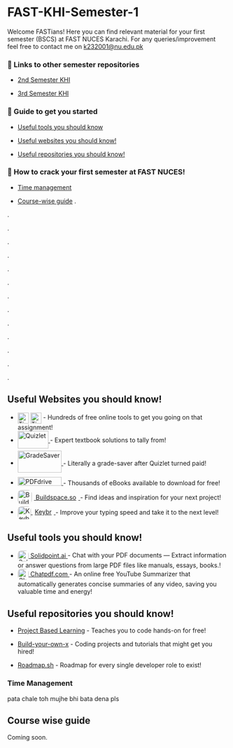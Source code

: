 
# FAST-KHI-Semester-1

Welcome FASTians! Here you can find relevant material for your first semester (BSCS) at FAST NUCES Karachi. For any queries/improvement feel free to contact me on k232001@nu.edu.pk 





### 🔗 Links to other semester repositories
- [2nd Semester KHI](https://github.com/MuxammilSidd/FAST-KHI-Semester-2)

- [3rd Semester KHI](https://github.com/MuxammilSidd/FAST-KHI-Semester-3)

### 🔗 Guide to get you started
- [Useful tools you should know](#useful-tools-you-should-know)

- [Useful websites you should know!](#useful-websites-you-should-know)

- [Useful repositories you should know!](#useful-repositories-you-should-know)

### 🔗 How to crack your first semester at FAST NUCES!
- [Time management](#time-management)

- [Course-wise guide](#course-wise-guide)
.

.

.

.

.

.

.

.

.

.

.

.

.

.


## Useful Websites you should know!
- <a href="https://tinywow.com/" style="text-decoration:none; display:inline-block;">
    <img src="https://tinywow.com/v3/img/favicon-tinywow.svg" alt="TinyWow Favicon" width="25" height="25" style="vertical-align:middle; margin-bottom: 0; display:inline; border:none;">
    <img src="https://tinywow.com/v3/img/logo.svg" alt="TinyWow Text" height="25" style="vertical-align:middle; margin-bottom: 0; display:inline; border:none;">
  </a> - Hundreds of free online tools to get you going on that assignment!




- <a href="https://quizlet.com/">
    <img src="https://logos-world.net/wp-content/uploads/2021/03/Quizlet-Logo.png" alt="Quizlet" width="70" height="40" style="vertical-align:middle; margin-bottom: 5px; text-decoration:none; border:none;">
  </a> - Expert textbook solutions to tally from!

- <a href="https://www.gradesaver.com/">
    <img src="https://www.gradesaver.com/assets/logos/head-39d3d4f4e80fb364ecbffd1884663226a1a58efa38367c551694c88c40330163.svg" alt="GradeSaver" width="100" height="50" style="vertical-align:middle; margin-bottom: 10px; text-decoration:none; border:none;">
  </a> - Literally a grade-saver after Quizlet turned paid!

- <a href="https://www.pdfdrive.com/">
    <img src="https://www.pdfdrive.com/assets/img/logo-1.png.pagespeed.ce.5UNSDNAJsC.png" alt="PDFdrive" width="100" height="20" style="vertical-align:middle; margin-bottom: 10px; text-decoration:none; border:none;">
  </a> - Thousands of eBooks available to download for free!

- <a href="https://sage.buildspace.so/projects">
    <img src="https://avatars.githubusercontent.com/u/65048157?s=200&v=4" alt="Buildspace.so" width="32" height="32" style="vertical-align:middle; margin-bottom: 5px; text-decoration:none; border:none; border-radius: 8px"><span style="margin:5px;"> Buildspace.so</span>
  </a> - Find ideas and inspiration for your next project!

- <a href="https://www.keybr.com/">
    <img src="https://www.keybr.com/cover.png" alt="Keybr" width="30" height="30" style="vertical-align:middle; margin-bottom: px; text-decoration:none; border:none; border-radius: 8px"> <span style="margin:5px;"> Keybr</span>
  </a> - Improve your typing speed and take it to the next level!

## Useful tools you should know!
- <a href="https://solidpoint.ai/">
    <img src="https://encrypted-tbn0.gstatic.com/images?q=tbn:ANd9GcSeMd6S0X2XFnVQLDr-kTJsyKjMhDwPCwFg9Q&s" alt="SolidPoint" width="25" height="25" style="vertical-align:middle; margin-bottom: px; text-decoration:none; border:none; border-radius: 8px"> Solidpoint.ai
  </a> - Chat with your PDF documents — Extract information or answer questions from large PDF files like manuals, essays, books.!

- <a href="https://www.chatpdf.com/">
    <img src="https://pipedream.com/s.v0/app_n5hv82/logo/orig" alt="Chatpdf" width="25" height="25" style="vertical-align:middle; margin-bottom: 1px; text-decoration:none; border:none; border-radius: 8px"> Chatpdf.com
  </a> - An online free YouTube Summarizer that automatically generates concise summaries of any video, saving you valuable time and energy!

## Useful repositories you should know!
- [Project Based Learning](https://github.com/practical-tutorials/project-based-learning) - Teaches you to code hands-on for free!

- [Build-your-own-x](https://github.com/codecrafters-io/build-your-own-x) - Coding projects and tutorials that might get you hired!

- [Roadmap.sh](https://github.com/roadmapsh/deprecated-version) - Roadmap for every single developer role to exist!

### Time Management
pata chale toh mujhe bhi bata dena pls

## Course wise guide
Coming soon.
